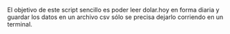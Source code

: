 El objetivo de este script sencillo es poder leer dolar.hoy
en forma diaria y guardar los datos en un archivo csv
sólo se precisa dejarlo corriendo en un terminal.